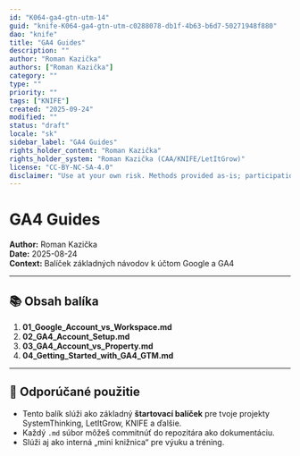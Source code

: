 ```yaml
---
id: "K064-ga4-gtn-utm-14"
guid: "knife-K064-ga4-gtn-utm-c0288078-db1f-4b63-b6d7-50271948f880"
dao: "knife"
title: "GA4 Guides"
description: ""
author: "Roman Kazička"
authors: ["Roman Kazička"]
category: ""
type: ""
priority: ""
tags: ["KNIFE"]
created: "2025-09-24"
modified: ""
status: "draft"
locale: "sk"
sidebar_label: "GA4 Guides"
rights_holder_content: "Roman Kazička"
rights_holder_system: "Roman Kazička (CAA/KNIFE/LetItGrow)"
license: "CC-BY-NC-SA-4.0"
disclaimer: "Use at your own risk. Methods provided as-is; participation is voluntary and context-aware."
---
```

# GA4 Guides

**Author:** Roman Kazička  
**Date:** 2025-08-24  
**Context:** Balíček základných návodov k účtom Google a GA4

---

## 📚 Obsah balíka

1. **01_Google_Account_vs_Workspace.md**  
2. **02_GA4_Account_Setup.md**  
3. **03_GA4_Account_vs_Property.md**  
4. **04_Getting_Started_with_GA4_GTM.md**  

---

## 🎯 Odporúčané použitie
- Tento balík slúži ako základný **štartovací balíček** pre tvoje projekty SystemThinking, LetItGrow, KNIFE a ďalšie.  
- Každý `.md` súbor môžeš commitnúť do repozitára ako dokumentáciu.  
- Slúži aj ako interná „mini knižnica“ pre výuku a tréning.
